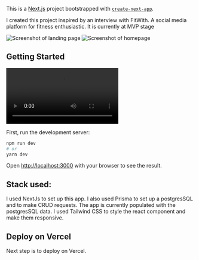 This is a [Next.js](https://nextjs.org/) project bootstrapped with [`create-next-app`](https://github.com/vercel/next.js/tree/canary/packages/create-next-app).

I created this project inspired by an interview with FitWith. A social media platform for fitness enthusiastic. It is currently at MVP stage

![Screenshot of landing page](https://github.com/nadacoder2021/FitWith/blob/main/assets/page1.png)
![Screenshot of homepage](https://github.com/nadacoder2021/FitWith/blob/main/assets/page2.png)
## Getting Started


![Demo](https://user-images.githubusercontent.com/93179741/169365542-7105e2c6-8e6b-4566-a94c-3f4e445aa19c.mov)


First, run the development server:

```bash
npm run dev
# or
yarn dev
```

Open [http://localhost:3000](http://localhost:3000) with your browser to see the result.

## Stack used:

I used NextJs to set up this app. I also used Prisma to set up a postgresSQL and to make CRUD requests. The app is currently populated with the postgresSQL data. I used Tailwind CSS to style the react component and make them responsive. 

## Deploy on Vercel

Next step is to deploy on Vercel.

